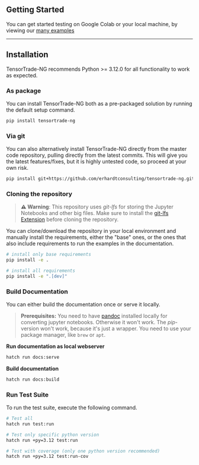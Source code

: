 ## Getting Started

You can get started testing on Google Colab or your local machine, by viewing our [many examples](https://github.com/erhardtconsulting/tensortrade-ng/tree/main/examples)

---

## Installation

TensorTrade-NG recommends Python >= 3.12.0 for all functionality to work as expected.

### As package

You can install TensorTrade-NG both as a pre-packaged solution by running the default setup command.
```bash
pip install tensortrade-ng
```

### Via git

You can also alternatively install TensorTrade-NG directly from the master code repository, pulling directly from the latest commits. This will give you the latest features/fixes, but it is highly untested code, so proceed at your own risk.
```bash
pip install git+https://github.com/erhardtconsulting/tensortrade-ng.git
```

### Cloning the repository

> **⚠️ Warning**: This repository uses *git-lfs* for storing the Jupyter Notebooks and other big files. Make sure to install the [git-lfs Extension](https://git-lfs.com/) before cloning the repository.

You can clone/download the repository in your local environment and manually install the requirements, either the "base" ones, or the ones that also include requirements to run the examples in the documentation.

```bash
# install only base requirements
pip install -e .

# install all requirements
pip install -e ".[dev]"
```

### Build Documentation

You can either build the documentation once or serve it locally.

> **Prerequisites:** You need to have [pandoc](https://pandoc.org/installing.html) installed locally for converting jupyter notebooks. Otherwise it won't work. The *pip*-version won't work, because it's just a wrapper. You need to use your package manager, like `brew` or `apt`. 

**Run documentation as local webserver**

```bash
hatch run docs:serve
```

**Build documentation**

```bash
hatch run docs:build
```

### Run Test Suite

To run the test suite, execute the following command.

```bash
# Test all
hatch run test:run

# Test only specific python version
hatch run +py=3.12 test:run

# Test with coverage (only one python version recommended)
hatch run +py=3.12 test:run-cov
```